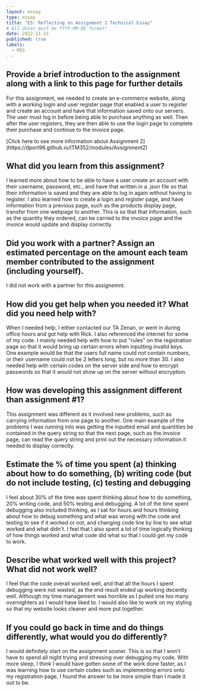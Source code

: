 ```yaml
---
layout: essay
type: essay
title: "E5: Reflecting on Assignment 2 Technical Essay"
# All dates must be YYYY-MM-DD format!
date: 2022-11-21
published: true
labels:
  - MIS
---
```


<h2>Provide a brief introduction to the assignment along with a link to this page for further details</h2>
<p>For this assignment, we needed to create an e-commerce website, along with a working login and user register page that enabled a user to register and create an account and have that information saved onto our servers. The user must log in before being able to purchase anything as well. Then after the user registers, they are then able to use the login page to complete their purchase and continue to the invoice page.</p> [Click here to see more information about Assignment 2](https://dport96.github.io/ITM352/modules/Assignment2)

<h2>What did you learn from this assignment?</h2>
<p>I learned more about how to be able to have a user create an account with their username, password, etc., and have that written in a .json file so that their information is saved and they are able to log in again without having to register. I also learned how to create a login and register page, and have information from a previous page, such as the products display page, transfer from one webpage to another. This is so that that information, such as the quantity they ordered, can be carried to the invoice page and the invoice would update and display correctly.</p>

<h2>Did you work with a partner? Assign an estimated percentage on the amount each team member contributed to the assignment (including yourself).</h2>
<p>I did not work with a partner for this assignemnt.</p>

<h2>How did you get help when you needed it? What did you need help with?</h2>
<p>When I needed help, I either contacted our TA Zenan, or went in during office hours and got help with Rick. I also referenced the internet for some of my code. I mainly needed help with how to put "rules" on the registration page so that it would bring up certain errors when inputting invalid keys. One example would be that the users full name could not contain numbers, or their username could not be 2 letters long, but no more than 30. I also needed help with certain codes on the server side and how to encrypt passwords so that it would not show up on the server without encryption.</p>

<h2>How was developing this assignment different than assignment #1?</h2>
<p>This assignment was different as it involved new problems, such as carrying information from one page to another. One main example of the problems I was running into was getting the inputted email and quantities be contained in the query string so that the next page, such as the invoice page, can read the query string and print out the necessary information it needed to display correctly.</p>

<h2>Estimate the % of time you spent (a) thinking about how to do something, (b) writing code (but do not include testing, (c) testing and debugging</h2>
<p>I feel about 30% of the time was spent thinking about how to do something, 20% writing code, and 50% testing and debugging. A lot of the time spent debugging also included thinking, as I sat for hours and hours thinking about how to debug something and what was wrong with the code and testing to see if it worked or not, and changing code line by line to see what worked and what didn't. I feel that I also spent a lot of time logically thinking of how things worked and what code did what so that I could get my code to work.</p>

<h2>Describe what worked well with this project? What did not work well?</h2>
<p>I feel that the code overall worked well, and that all the hours I spent debugging were not wasted, as the end result ended up working decently well. Although my time management was horrible as I pulled one too many overnighters as I would have liked to. I would also like to work on my styling so that my website looks cleaner and more put together.</p>

<h2>If you could go back in time and do things differently, what would you do differently?</h2>
<p>I would definitely start on the assignment sooner. This is so that I won't have to spend all night trying and stressing over debugging my code. With more sleep, I think I would have gotten some of the work done faster, as I was learning how to use certain codes such as implementing errors onto my registration page, I found the answer to be more simple than I made it out to be.</p>



